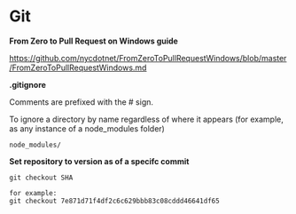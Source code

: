 Git
===

**From Zero to Pull Request on Windows guide**

https://github.com/nycdotnet/FromZeroToPullRequestWindows/blob/master/FromZeroToPullRequestWindows.md

**.gitignore**

Comments are prefixed with the # sign.

To ignore a directory by name regardless of where it appears (for example, as any instance of a node_modules folder)

    node_modules/


**Set repository to version as of a specifc commit**

    git checkout SHA

    for example:
    git checkout 7e871d71f4df2c6c629bbb83c08cddd46641df65